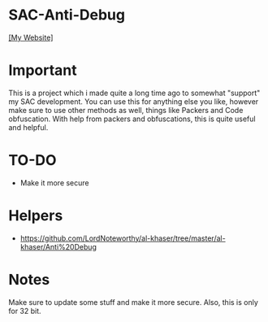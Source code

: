 # SAC-Anti-Debug

[[My Website]](https://theherobrine9.wixsite.com/website/)

# Important
This is a project which i made quite a long time ago to somewhat "support" my SAC development. You can use this for anything else you like, however make sure to use other methods as well, things like Packers and Code obfuscation. With help from packers and obfuscations, this is quite useful and helpful.

# TO-DO
- Make it more secure

# Helpers
- https://github.com/LordNoteworthy/al-khaser/tree/master/al-khaser/Anti%20Debug

# Notes

Make sure to update some stuff and make it more secure. Also, this is only for 32 bit.



